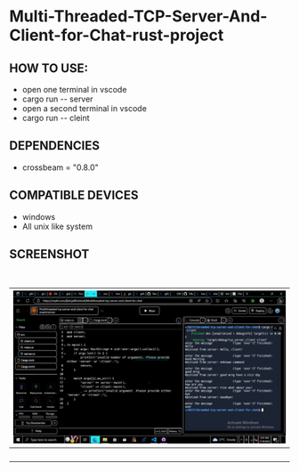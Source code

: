 # Multi-Threaded-TCP-Server-And-Client-for-Chat-rust-project
## HOW TO USE:
- open one terminal in vscode
- cargo run -- server
- open a second terminal in vscode
- cargo run -- cleint
## DEPENDENCIES
- crossbeam = "0.8.0"
## COMPATIBLE DEVICES
- windows
- All unix like system
## SCREENSHOT
<br>
<table>
  <tr>
   <th>
      <img src="https://github.com/Anjalikrishna21/multi-Threaded-TCP-Server-and-Client-for-Chat-rust-project/blob/main/screenshot/Capture.JPG">
   </th>
  </tr>
   <tr>
   <th>
      <img src="">
   </th>
  </tr>
  
</table>

